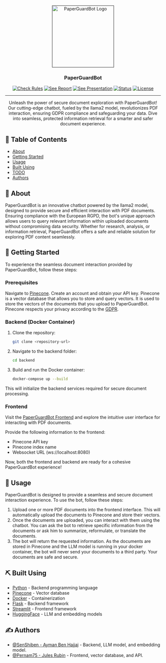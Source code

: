 <p align="center">
  <a href="" rel="noopener">
 <img width=200px height=200px src="https://media.discordapp.net/attachments/1015252420277846046/1202647844675387412/PaperGuardBot.png?ex=65ce3816&is=65bbc316&hm=505fae41a2e4669b540babe5c02d9fe03ffa9d5168e1edb36ef06b6a009bda7f&=&format=webp&quality=lossless&width=565&height=565" alt="PaperGuardBot Logo"></a>
</p>

<h3 align="center">PaperGuardBot</h3>

<div align="center">

<!-- ![Check Rules](https://img.shields.io/badge/see-rules-0078D4?logo=microsoftonedrive&link=https%3A%2F%2Fefrei365net-my.sharepoint.com%2F%3Ab%3A%2Fg%2Fpersonal%2Fjules_rubin_efrei_net%2FEcw-ANTxu5dNggBS3hHW0cgBI143_KRtDaYLvA6Z4ukHZw%3Fe%3DTlxje9)
![See Report](https://img.shields.io/badge/see-report-0078D4?logo=microsoftonedrive&link=https%3A%2F%2Fefrei365net-my.sharepoint.com%2F%3Aw%3A%2Fg%2Fpersonal%2Fjules_rubin_efrei_net%2FEUFkISgdWf5EqGDJPeu_ofABOdyzVniqtlue1JXqeEUsqA%3Fe%3D3jowMr)
![See Presentation](https://img.shields.io/badge/see-presentation-B7472A?logo=microsoftpowerpoint&link=https%3A%2F%2Fefrei365net-my.sharepoint.com%2F%3Ab%3A%2Fg%2Fpersonal%2Fjules_rubin_efrei_net%2FEcw-ANTxu5dNggBS3hHW0cgBI143_KRtDaYLvA6Z4ukHZw%3Fe%3DTlxje9) -->

[![Check Rules](https://img.shields.io/badge/see-rules-0078D4?logo=microsoftonedrive&link=https%3A%2F%2Fefrei365net-my.sharepoint.com%2F%3Ab%3A%2Fg%2Fpersonal%2Fjules_rubin_efrei_net%2FEcw-ANTxu5dNggBS3hHW0cgBI143_KRtDaYLvA6Z4ukHZw%3Fe%3DTlxje9)](https://efrei365net-my.sharepoint.com/:b:/g/personal/jules_rubin_efrei_net/Ecw-ANTxu5dNggBS3hHW0cgBI143_KRtDaYLvA6Z4ukHZw?e=Tlxje9)
[![See Report](https://img.shields.io/badge/see-report-0078D4?logo=microsoftonedrive&link=https%3A%2F%2Fefrei365net-my.sharepoint.com%2F%3Aw%3A%2Fg%2Fpersonal%2Fjules_rubin_efrei_net%2FEUFkISgdWf5EqGDJPeu_ofABOdyzVniqtlue1JXqeEUsqA%3Fe%3D3jowMr)](https://efrei365net-my.sharepoint.com/:w:/g/personal/jules_rubin_efrei_net/EUFkISgdWf5EqGDJPeu_ofABOdyzVniqtlue1JXqeEUsqA?e=3jowMr)
[![See Presentation](https://img.shields.io/badge/see-presentation-B7472A?logo=microsoftpowerpoint&link=https%3A%2F%2Fefrei365net-my.sharepoint.com%2F%3Ab%3A%2Fg%2Fpersonal%2Fjules_rubin_efrei_net%2FEcw-ANTxu5dNggBS3hHW0cgBI143_KRtDaYLvA6Z4ukHZw%3Fe%3DTlxje9)](https://efrei365net-my.sharepoint.com/:b:/g/personal/jules_rubin_efrei_net/Ecw-ANTxu5dNggBS3hHW0cgBI143_KRtDaYLvA6Z4ukHZw?e=Tlxje9)
[![Status](https://img.shields.io/badge/status-active-success.svg)]()
[![License](https://img.shields.io/badge/license-MIT-blue.svg)](/LICENSE)

</div>

---

<p align="center"> Unleash the power of secure document exploration with PaperGuardBot! Our cutting-edge chatbot, fueled by the llama2 model, revolutionizes PDF interaction, ensuring GDPR compliance and safeguarding your data. Dive into seamless, protected information retrieval for a smarter and safer document experience.
    <br> 
</p>

## 📝 Table of Contents

- [About](#about)
- [Getting Started](#getting_started)
- [Usage](#usage)
- [Built Using](#built_using)
- [TODO](../TODO.md)
- [Authors](#authors)

## 🧐 About <a name = "about"></a>

PaperGuardBot is an innovative chatbot powered by the llama2 model, designed to provide secure and efficient interaction with PDF documents. Ensuring compliance with the European RGPD, the bot's unique approach allows users to query relevant information within uploaded documents without compromising data security. Whether for research, analysis, or information retrieval, PaperGuardBot offers a safe and reliable solution for exploring PDF content seamlessly.


## 🏁 Getting Started <a name = "getting_started"></a>

To experience the seamless document interaction provided by PaperGuardBot, follow these steps:

### Prerequisites

Navigate to [Pinecone](https://www.pinecone.io/). Create an account and obtain your API key. Pinecone is a vector database that allows you to store and query vectors. It is used to store the vectors of the documents that you upload to PaperGuardBot. Pinecone respects your privacy according to the [GDPR](https://gdpr.eu/what-is-gdpr/).

### Backend (Docker Container)
1. Clone the repository:

   ```bash
   git clone <repository-url>
    ```
2. Navigate to the backend folder:

   ```bash
   cd backend
    ```
3. Build and run the Docker container:

   ```bash
   docker-compose up --build
    ```

This will initialize the backend services required for secure document processing.

### Frontend

Visit the [PaperGuardBot Frontend](https://www.julesrubin.com/) and explore the intuitive user interface for interacting with PDF documents.

Provide the following information to the frontend:

- Pinecone API key
- Pinecone index name
- Websocket URL (ws://localhost:8080)

Now, both the frontend and backend are ready for a cohesive PaperGuardBot experience!

## 🎈 Usage <a name="usage"></a>

PaperGuardBot is designed to provide a seamless and secure document interaction experience. To use the bot, follow these steps:

1. Upload one or more PDF documents into the frontend interface. This will automatically upload the documents to Pinecone and store their vectors.
2. Once the documents are uploaded, you can interact with them using the chatbot. You can ask the bot to retrieve specific information from the documents or ask him to summarize, reformulate, or translate the documents.
3. The bot will return the requested information. As the documents are stored in Pinecone and the LLM model is running in your docker container, the bot will never send your documents to a third party. Your documents are safe and secure.

## ⛏️ Built Using <a name = "built_using"></a>

- [Python](https://www.python.org/) - Backend programming language
- [Pinecone](https://www.pinecone.io/) - Vector database
- [Docker](https://www.docker.com/) - Containerization
- [Flask](https://flask.palletsprojects.com/en/2.0.x/) - Backend framework
- [Streamlit](https://streamlit.io/) - Frontend framework
- [HuggingFace](https://huggingface.co/) - LLM and embedding models

## ✍️ Authors <a name = "authors"></a>

- [@SenShiben - Ayman Ben Hajjaj](https://github.com/Senshiben-efrei) - Backend, LLM model, and embedding model.
- [@Pernam75 - Jules Rubin](https://github.com/Pernam75) - Frontend, vector database, and API.
